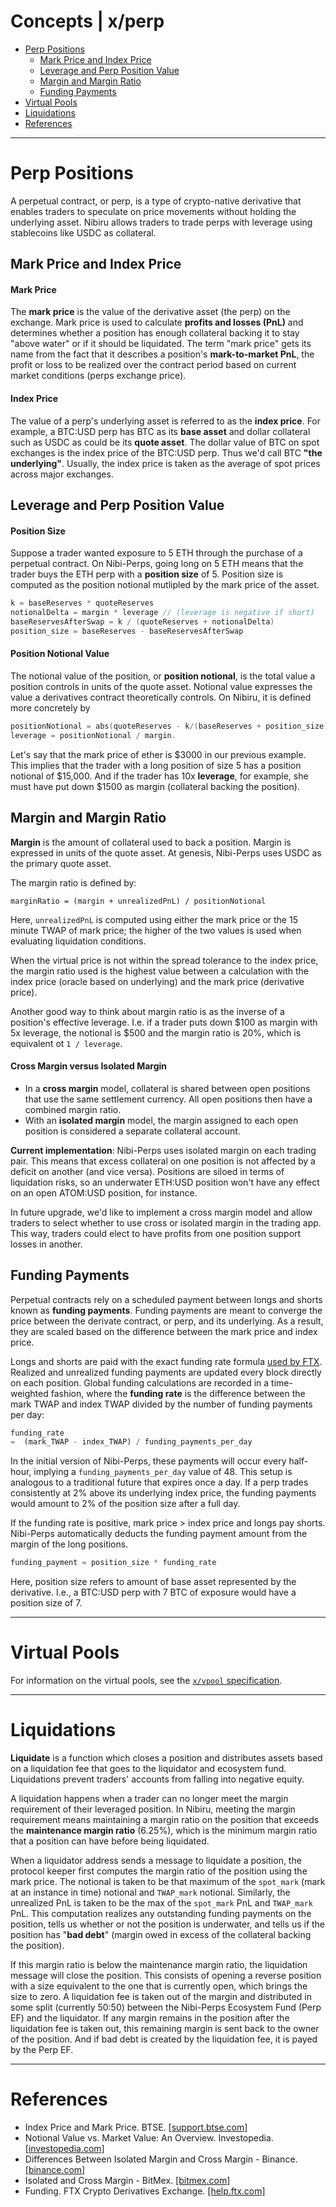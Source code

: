 <!--
order: 1
-->
# Concepts | x/perp                    <!-- omit in toc -->

- [Perp Positions](#perp-positions)
  - [Mark Price and Index Price](#mark-price-and-index-price)
  - [Leverage and Perp Position Value](#leverage-and-perp-position-value)
  - [Margin and Margin Ratio](#margin-and-margin-ratio)
  - [Funding Payments](#funding-payments)
- [Virtual Pools](#virtual-pools)
- [Liquidations](#liquidations)
- [References](#references)

---

# Perp Positions

A perpetual contract, or perp, is a type of crypto-native derivative that enables traders to speculate on price movements without holding the underlying asset. Nibiru allows traders to trade perps with leverage using stablecoins like USDC as collateral. 

## Mark Price and Index Price

#### Mark Price

The **mark price** is the value of the derivative asset (the perp) on the exchange. Mark price is used to calculate **profits and losses (PnL)** and determines whether a position has enough collateral backing it to stay "above water" or if it should be liquidated. The term "mark price" gets its name from the fact that it describes a position's **mark-to-market PnL**, the profit or loss to be realized over the contract period based on current market conditions (perps exchange price).

#### Index Price

The value of a perp's underlying asset is referred to as the **index price**. For example, a BTC:USD perp has BTC as its **base asset** and dollar collateral such as USDC as could be its **quote asset**. The dollar value of BTC on spot exchanges is the index price of the BTC:USD perp. Thus we'd call BTC **"the underlying"**. Usually, the index price is taken as the average of spot prices across major exchanges. 

## Leverage and Perp Position Value

#### Position Size

Suppose a trader wanted exposure to 5 ETH through the purchase of a perpetual contract. On Nibi-Perps, going long on 5 ETH means that the trader buys the ETH perp with a **position size** of 5. Position size is computed as the position notional mutlipled by the mark price of the asset. 

```go 
k = baseReserves * quoteReserves
notionalDelta = margin * leverage // (leverage is negative if short)
baseReservesAfterSwap = k / (quoteReserves + notionalDelta)
position_size = baseReserves - baseReservesAfterSwap
```

#### Position Notional Value

The notional value of the position, or **position notional**, is the total value a position controls  in units of the quote asset. Notional value expresses the value a derivatives contract theoretically controls. On Nibiru, it is defined more concretely by

```go
positionNotional = abs(quoteReserves - k/(baseReserves + position_size))
leverage = positionNotional / margin.
```

Let's say that the mark price of ether is $3000 in our previous example. This implies that the trader with a long position of size 5 has a position notional of $15,000. And if the trader has 10x **leverage**, for example, she must have put down $1500 as margin (collateral backing the position). 

## Margin and Margin Ratio

**Margin** is the amount of collateral used to back a position. Margin is expressed in units of the quote asset. At genesis, Nibi-Perps uses USDC as the primary quote asset. 

The margin ratio is defined by:

```
marginRatio = (margin + unrealizedPnL) / positionNotional
```

Here, `unrealizedPnL` is computed using either the mark price or the 15 minute TWAP of mark price; the higher of the two values is used when evaluating liquidation conditions.

When the virtual price is not within the spread tolerance to the index price, the margin ratio used is the highest value between a calculation with the index price (oracle based on underlying) and the mark price (derivative price).

Another good way to think about margin ratio is as the inverse of a position's effective leverage. I.e. if a trader puts down $100 as margin with 5x leverage, the notional is $500 and the margin ratio is 20%, which is equivalent ot `1 / leverage`.

#### Cross Margin versus Isolated Margin

- In a **cross margin** model, collateral is shared between open positions that use the same settlement currency. All open positions then have a combined margin ratio.
- With an **isolated margin** model, the margin assigned to each open position is considered a separate collateral account. 

**Current implementation**: Nibi-Perps uses isolated margin on each trading pair. This means that excess collateral on one position is not affected by a deficit on another (and vice versa). Positions are siloed in terms of liquidation risks, so an underwater ETH:USD position won't have any effect on an open ATOM:USD position, for instance.

In future upgrade, we'd like to implement a cross margin model and allow traders to select whether to use cross or isolated margin in the trading app. This way, traders could elect to have profits from one position support losses in another. 

<!--  

## Profits and Losses (PnL)

- TODO Explain PnL calculation
- TODO Q: When are PnL calculations completed?
-->

## Funding Payments

Perpetual contracts rely on a scheduled payment between longs and shorts known as **funding payments**. Funding payments are meant to converge the price between the derivate contract, or perp, and its underlying. As a result, they are scaled based on the difference between the mark price and index price.

Longs and shorts are paid with the exact funding rate formula [used by FTX](https://help.ftx.com/hc/en-us/articles/360027946571-Funding). Realized and unrealized funding payments are updated every block directly on each position. Global funding calculations are recorded in a time-weighted fashion, where the **funding rate** is the difference between the mark TWAP and index TWAP divided by the number of funding payments per day:

```python
funding_rate 
=  (mark_TWAP - index_TWAP) / funding_payments_per_day
```

In the initial version of Nibi-Perps, these payments will occur every half-hour, implying a `funding_payments_per_day` value of 48. This setup is analogous to a traditional future that expires once a day. If a perp trades consistently at 2% above its underlying index price, the funding payments would amount to 2% of the position size after a full day.   

If the funding rate is positive, mark price > index price and longs pay shorts. Nibi-Perps automatically deducts the funding payment amount from the margin of the long positions. 

```python
funding_payment = position_size * funding_rate
```

Here, position size refers to amount of base asset represented by the derivative. I.e., a BTC:USD perp with 7 BTC of exposure would have a position size of 7.

---

# Virtual Pools

For information on the virtual pools, see the [`x/vpool` specification](../../vpool/README.md).

---

# Liquidations

**Liquidate** is a function which closes a position and distributes assets based on a liquidation fee that goes to the liquidator and ecosystem fund. Liquidations prevent traders' accounts from falling into negative equity.

A liquidation happens when a trader can no longer meet the margin requirement of their leveraged position. In Nibiru, meeting the margin requirement means maintaining a margin ratio on the position that exceeds the **maintenance margin ratio** (6.25%), which is the minimum margin ratio that a position can have before being liquidated.

When a liquidator address sends a message to liquidate a position, the protocol keeper first computes the margin ratio of the position using the mark price. The notional is taken to be that maximum of the `spot_mark` (mark at an instance in time) notional and `TWAP_mark` notional. Similarly, the unrealized PnL is taken to be the max of the `spot_mark` PnL and `TWAP_mark` PnL. This computation realizes any outstanding funding payments on the position, tells us whether or not the position is underwater, and tells us if the position has "**bad debt**" (margin owed in excess of the collateral backing the position).

If this margin ratio is below the maintenance margin ratio, the liquidation message will close the position. This consists of opening a reverse position with a size equivalent to the one that is currently open, which brings the size to zero. A liquidation fee is taken out of the margin and distributed in some split (currently 50:50) between the Nibi-Perps Ecosystem Fund (Perp EF) and the liquidator. If any margin remains in the position after the liquidation fee is taken out, this remaining margin is sent back to the owner of the position. And if bad debt is created by the liquidation fee, it is payed by the Perp EF.

---

# References

- Index Price and Mark Price. BTSE. [[support.btse.com]](https://support.btse.com/en/support/solutions/articles/43000557589-index-price-and-mark-price)
- Notional Value vs. Market Value: An Overview. Investopedia. [[investopedia.com]](https://www.investopedia.com/ask/answers/050615/what-difference-between-notional-value-and-market-value.asp)
- Differences Between Isolated Margin and Cross Margin - Binance. [[binance.com]](https://www.binance.com/en/support/faq/b4e9e6ad70934bd082e8e09e33e69513)
- Isolated and Cross Margin - BitMex. [[bitmex.com]](https://www.bitmex.com/app/isolatedMargin)
- Funding. FTX Crypto Derivatives Exchange. [[help.ftx.com]](https://help.ftx.com/hc/en-us/articles/360027946571-Funding)